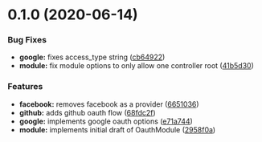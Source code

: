 # 0.1.0 (2020-06-14)

### Bug Fixes

- **google:** fixes access_type string ([cb64922](https://github.com/jmcdo29/nestjs-oauth/commit/cb64922d32ce84c5c9b26a7eff5a5b02abf3fc80))
- **module:** fix module options to only allow one controller root ([41b5d30](https://github.com/jmcdo29/nestjs-oauth/commit/41b5d30e542b6ab1e623cbef91aa5e40bebeda9f))

### Features

- **facebook:** removes facebook as a provider ([6651036](https://github.com/jmcdo29/nestjs-oauth/commit/6651036668d41d0678a29f5216ad6a1faba8cfb2))
- **github:** adds github oauth flow ([68fdc2f](https://github.com/jmcdo29/nestjs-oauth/commit/68fdc2f016d0dce02f96c9f0df4b0589934534fa))
- **google:** implements google oauth options ([e71a744](https://github.com/jmcdo29/nestjs-oauth/commit/e71a744d41a1f86894958500b7193112a7a8e4d2))
- **module:** implements initial draft of OauthModule ([2958f0a](https://github.com/jmcdo29/nestjs-oauth/commit/2958f0ae23e96a88528ea861b72daa7503e5b728))
